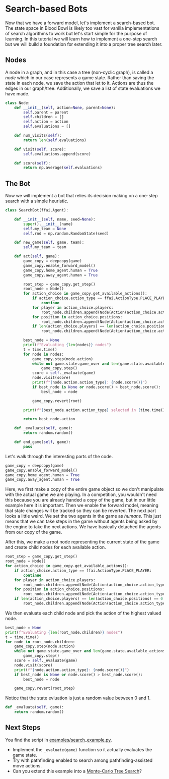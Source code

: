 # Search-based Bots

Now that we have a forward model, let's implement a search-based bot. The state space in Blood Bowl is likely too vast for vanilla implementations of search algorithms to work but let's start simple for the purpose of learning. In this tutorial we will learn how to implement a one-step search but we will build a foundation for extending it into a proper tree search later.

## Nodes
A node in a graph, and in this case a tree (non-cyclic graph), is called a *node* which in our case represents a game state. Rather than saving the state in each node, we save the action that let to it. Actions are thus the edges in our graph/tree. Additionally, we save a list of state evaluations we have made.

```python
class Node:
    def __init__(self, action=None, parent=None):
        self.parent = parent
        self.children = []
        self.action = action
        self.evaluations = []

    def num_visits(self):
        return len(self.evaluations)

    def visit(self, score):
        self.evaluations.append(score)

    def score(self):
        return np.average(self.evaluations)
```

## The Bot
Now we will implement a bot that relies its decision making on a one-step search with a simple heuristic.

```python
class SearchBot(ffai.Agent):

    def __init__(self, name, seed=None):
        super().__init__(name)
        self.my_team = None
        self.rnd = np.random.RandomState(seed)

    def new_game(self, game, team):
        self.my_team = team

    def act(self, game):
        game_copy = deepcopy(game)
        game_copy.enable_forward_model()
        game_copy.home_agent.human = True
        game_copy.away_agent.human = True

        root_step = game_copy.get_step()
        root_node = Node()
        for action_choice in game_copy.get_available_actions():
            if action_choice.action_type == ffai.ActionType.PLACE_PLAYER:
                continue
            for player in action_choice.players:
                root_node.children.append(Node(Action(action_choice.action_type, player=player), parent=root_node))
            for position in action_choice.positions:
                root_node.children.append(Node(Action(action_choice.action_type, position=position), parent=root_node))
            if len(action_choice.players) == len(action_choice.positions) == 0:
                root_node.children.append(Node(Action(action_choice.action_type), parent=root_node))

        best_node = None
        print(f"Evaluating {len(nodes)} nodes")
        t = time.time()
        for node in nodes:
            game_copy.step(node.action)
            while not game.state.game_over and len(game.state.available_actions) == 0:
                game_copy.step()
            score = self._evaluate(game)
            node.visit(score)
            print(f"{node.action.action_type}: {node.score()}")
            if best_node is None or node.score() > best_node.score():
                best_node = node

            game_copy.revert(root)

        print(f"{best_node.action.action_type} selected in {time.time() - t} seconds")

        return best_node.action

    def _evaluate(self, game):
        return random.random()

    def end_game(self, game):
        pass
```

Let's walk through the interesting parts of the code.

```python
game_copy = deepcopy(game)
game_copy.enable_forward_model()
game_copy.home_agent.human = True
game_copy.away_agent.human = True
```

Here, we first make a copy of the entire game object so we don't manipulate with the actual game we are playing. In a competition, you wouldn't need this because you are already handed a copy of the game, but in our little example here it is important. Then we enable the forward model, meaning that state changes will be tracked so they can be reverted. The next part looks a little weird. We set the two agents in the game as *humans*. This just means that we can take steps in the game without agents being asked by the engine to take the next actions. We have basically detached the agents from our copy of the game. 

After this, we make a root node representing the current state of the game and create child nodes for each available action.

```python
root_step = game_copy.get_step()
root_node = Node()
for action_choice in game_copy.get_available_actions():
    if action_choice.action_type == ffai.ActionType.PLACE_PLAYER:
        continue
    for player in action_choice.players:
        root_node.children.append(Node(Action(action_choice.action_type, player=player), parent=root_node))
    for position in action_choice.positions:
        root_node.children.append(Node(Action(action_choice.action_type, position=position), parent=root_node))
    if len(action_choice.players) == len(action_choice.positions) == 0:
        root_node.children.append(Node(Action(action_choice.action_type), parent=root_node))
```

We then evaluate each child node and pick the action of the highest valued node.

```python
best_node = None
print(f"Evaluating {len(root_node.children)} nodes")
t = time.time()
for node in root_node.children:
    game_copy.step(node.action)
    while not game.state.game_over and len(game.state.available_actions) == 0:
        game_copy.step()
    score = self._evaluate(game)
    node.visit(score)
    print(f"{node.action.action_type}: {node.score()}")
    if best_node is None or node.score() > best_node.score():
        best_node = node

    game_copy.revert(root_step)
```

Notice that the state evluation is just a random value between 0 and 1. 

```python
def _evaluate(self, game):
    return random.random()
```

## Next Steps
You find the script in [examples/search_example.py](../examples/search_example.py).

- Implement the ```_evaluate(game)``` function so it actually evaluates the game state.
- Try with pathfinding enabled to search among pathfinding-assisted move actions.
- Can you extend this example into a [Monte-Carlo Tree Search](https://www.aaai.org/Papers/AIIDE/2008/AIIDE08-036.pdf)?
